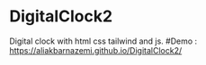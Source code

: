 # DigitalClock2
Digital clock with html css tailwind and js.
#Demo : https://aliakbarnazemi.github.io/DigitalClock2/
